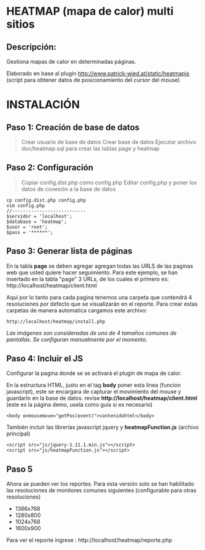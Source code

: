 HEATMAP (mapa de calor) multi sitios
===================================
Descripción:
-------------
Gestiona mapas de calor en determinadas páginas.

Elaborado en base al plugin http://www.patrick-wied.at/static/heatmapjs (script para obtener datos de posicionamiento del cursor del mouse)

# INSTALACIÓN

## Paso 1: Creación de base de datos

> Crear usuario de base de datos
> Crear base de datos
> Ejecutar archivo doc/heatmap.sql para crear las tablas page y heatmap

## Paso 2: Configuración

> Copiar config.dist.php como config.php
> Editar config.php y poner los datos de conexión a la base de datos

    cp config.dist.php config.php
    vim config.php
    //---------------------------
    $servidor = 'localhost';
    $database = 'heatmap';
    $user = 'root';
    $pass = '******';

## Paso 3: Generar lista de páginas

En la tabla **page** se deben agregar agregan todas las URLS de las paginas web que usted quiere hacer seguimiento. Para este ejemplo, se han insertado en la tabla "page" 3 URLs, de los cuales el primero es: http://localhost/heatmap/client.html

Aquí por lo tanto para cada pagina tenemos una carpeta que contendrá 4 resoluciones por defecto que se visualizarán en el reporte.
Para crear estas carpetas de manera automatica cargamos este archivo:

    http://localhost/heatmap/install.php

*Las imágenes son consideradas de uno de 4 tamaños comunes de pantallas. Se configuran manualmente por el momento.*

## Paso 4: Incluir el JS

Configurar la pagina donde se se activará el plugin de mapa de calor.

En la estructura HTML, justo en el tag **body** poner esta linea  (funcion javascript), este se encargara  de capturar el movimiento del mouse y guardarlo en la base de datos.
revise **http://localhost/heatmap/client.html** (este es la página demo, usela como guía si es necesario)

    <body onmousemove="getPos(event)">contenidohtml</body>

También incluir las librerías javascript jquery y **heatmapFunction.js** (archivo principal)

    <script src="js/jquery-1.11.1.min.js"></script>
    <script src="js/heatmapFunction.js"></script>


## Paso 5

Ahora se pueden ver los reportes. Para esta versión solo se han habilitado las resoluciones de monitores comunes siguientes (configurable para otras resoluciones)
- 1366x768
- 1280x800
- 1024x768
- 1600x900

Para ver el reporte ingrese : http://localhost/heatmap/reporte.php

